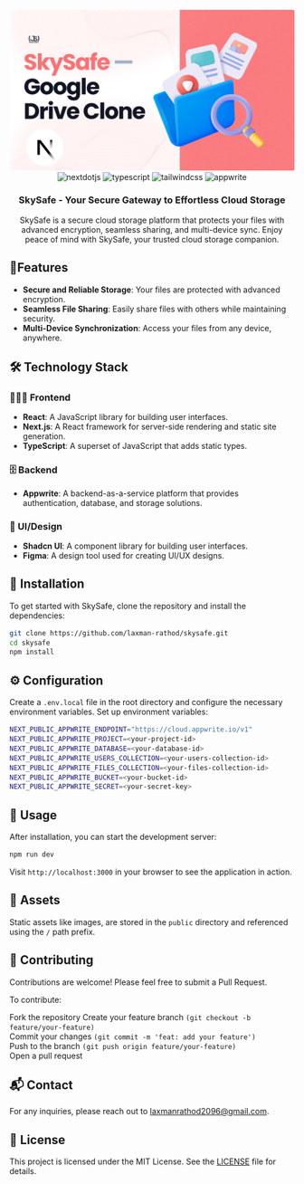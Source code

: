 <div align="center">
  <br />
    <a href="https://skysafe.vercel.app" target="_blank">
      <img src="https://github.com/laxman-rathod/skysafe/blob/main/public/SkySafe_Banner.png" alt="Project Banner">
    </a>
  <br />
  <div>
    <img src="https://img.shields.io/badge/next.js-000000?style=for-the-badge&logo=nextdotjs&logoColor=white" alt="nextdotjs" />
    <img src="https://img.shields.io/badge/TypeScript-3178C6?style=for-the-badge&logo=typescript&logoColor=white" alt="typescript" />
    <img src="https://img.shields.io/badge/tailwindcss-38B2AC?style=for-the-badge&logo=tailwindcss&logoColor=white" alt="tailwindcss" />
    <img src="https://img.shields.io/badge/Appwrite-F02E65?style=for-the-badge&logo=Appwrite&logoColor=white" alt="appwrite" />
  </div>
  <h3 align="center">SkySafe - Your Secure Gateway to Effortless Cloud Storage</h3>

   <div align="center">
        SkySafe is a secure cloud storage platform that protects your files with advanced encryption, seamless sharing, and multi-device sync. Enjoy peace of mind with SkySafe, your trusted cloud storage companion.
    </div>
</div>

## 🌟Features

- **Secure and Reliable Storage**: Your files are protected with advanced encryption.
- **Seamless File Sharing**: Easily share files with others while maintaining security.
- **Multi-Device Synchronization**: Access your files from any device, anywhere.

## 🛠️ Technology Stack

### 👨🏻‍💻 Frontend

- **React**: A JavaScript library for building user interfaces.
- **Next.js**: A React framework for server-side rendering and static site generation.
- **TypeScript**: A superset of JavaScript that adds static types.

### 🗄️ Backend

- **Appwrite**: A backend-as-a-service platform that provides authentication, database, and storage solutions.

### 🎨 UI/Design

- **Shadcn UI**: A component library for building user interfaces.
- **Figma**: A design tool used for creating UI/UX designs.

## 🚀 Installation

To get started with SkySafe, clone the repository and install the dependencies:

```bash
git clone https://github.com/laxman-rathod/skysafe.git
cd skysafe
npm install
```

## ⚙️ Configuration

Create a `.env.local` file in the root directory and configure the necessary environment variables.
Set up environment variables:

```bash
NEXT_PUBLIC_APPWRITE_ENDPOINT="https://cloud.appwrite.io/v1"
NEXT_PUBLIC_APPWRITE_PROJECT=<your-project-id>
NEXT_PUBLIC_APPWRITE_DATABASE=<your-database-id>
NEXT_PUBLIC_APPWRITE_USERS_COLLECTION=<your-users-collection-id>
NEXT_PUBLIC_APPWRITE_FILES_COLLECTION=<your-files-collection-id>
NEXT_PUBLIC_APPWRITE_BUCKET=<your-bucket-id>
NEXT_PUBLIC_APPWRITE_SECRET=<your-secret-key>
```

## 🎉 Usage

After installation, you can start the development server:

```bash
npm run dev
```

Visit `http://localhost:3000` in your browser to see the application in action.

## 🔗 Assets

Static assets like images, are stored in the `public` directory and referenced using the `/` path prefix.

## 🤝 Contributing

Contributions are welcome! Please feel free to submit a Pull Request.

To contribute:

Fork the repository
Create your feature branch `(git checkout -b feature/your-feature)` <br>
Commit your changes `(git commit -m 'feat: add your feature')` <br>
Push to the branch `(git push origin feature/your-feature)` <br>
Open a pull request

## 📬 Contact </br>

For any inquiries, please reach out to [laxmanrathod2096@gmail.com](mailto:laxmanrathod2096@gmail.com).

## 📜 License </br>

This project is licensed under the MIT License. See the [LICENSE](LICENSE) file for details.

